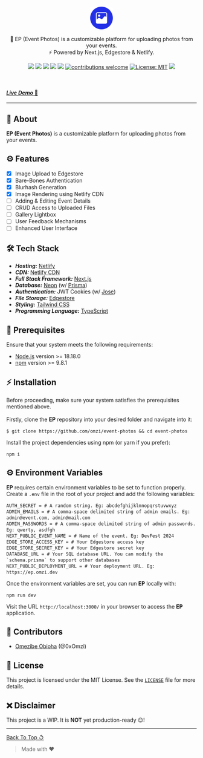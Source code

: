 <p align="center" id="top">
	<img height="60px" src="public/images/logo.png" alt="Event Photos Logo">
	<p align="center">👥 EP (Event Photos) is a customizable platform for uploading photos from your events. <br />⚡ Powered by Next.js, Edgestore & Netlify.</p>
</p>

<div align="center">

![](https://img.shields.io/github/stars/omzi/event-photos.svg?color=ff0)
![](https://img.shields.io/github/forks/omzi/event-photos.svg?color=ff0)
![](https://img.shields.io/github/languages/top/omzi/event-photos?color=222FE6)
![](https://img.shields.io/github/languages/code-size/omzi/event-photos?color=222FE6)
![](https://img.shields.io/github/issues/omzi/event-photos.svg)
[![contributions welcome](https://img.shields.io/badge/contributions-welcome-brightgreen.svg?color=222FE6)](https://github.com/omzi/event-photos/issues)
[![License: MIT](https://img.shields.io/badge/License-MIT-blue.svg?color=222FE6)](https://opensource.org/licenses/MIT)
![](https://img.shields.io/twitter/follow/0xOmzi.svg?style=social&label=@0xOmzi)

</div>

<br>
<h4><a href="https://ep.omzi.dev/"><i>Live Demo</i> 🚀</a></h4>

---

## 📜 **About**

**EP (Event Photos)** is a customizable platform for uploading photos from your events.

## ⚙️ **Features**

- [x] Image Upload to Edgestore
- [x] Bare-Bones Authentication
- [x] Blurhash Generation
- [x] Image Rendering using Netlify CDN
- [ ] Adding & Editing Event Details
- [ ] CRUD Access to Uploaded Files
- [ ] Gallery Lightbox
- [ ] User Feedback Mechanisms
- [ ] Enhanced User Interface

## 🛠 **Tech Stack**

- **_Hosting:_** [Netlify](https://netlify.com/)
- **_CDN:_** [Netlify CDN](https://docs.netlify.com/image-cdn/overview/)
- **_Full Stack Framework:_** [Next.js](https://nextjs.org/)
- **_Database:_** [Neon](https://neon.tech/) (w/ [Prisma](https://www.prisma.io/))
- **_Authentication:_** JWT Cookies (w/ [Jose](https://github.com/panva/jose/))
- **_File Storage:_** [Edgestore](https://edgestore.dev/)
- **_Styling:_** [Tailwind CSS](https://tailwindcss.com/)
- **_Programming Language:_** [TypeScript](https://www.typescriptlang.org/)

## 🚩 **Prerequisites**

Ensure that your system meets the following requirements:

- [Node.js](https://nodejs.org/) version >= 18.18.0
- [npm](https://www.npmjs.com/) version >= 9.8.1

## ⚡ **Installation**

Before proceeding, make sure your system satisfies the prerequisites mentioned above. <br><br>
Firstly, clone the **EP** repository into your desired folder and navigate into it:

```shell
$ git clone https://github.com/omzi/event-photos && cd event-photos
```

Install the project dependencies using npm (or yarn if you prefer):

```shell
npm i
```

## ⚙ **Environment Variables**

**EP** requires certain environment variables to be set to function properly. Create a `.env` file in the root of your project and add the following variables:

```shell
AUTH_SECRET = # A random string. Eg: abcdefghijklmnopqrstuvwxyz
ADMIN_EMAILS = # A comma-space delimited string of admin emails. Eg: admin@event.com, admin@mail.com
ADMIN_PASSWORDS = # A comma-space delimited string of admin passwords. Eg: qwerty, asdfgh
NEXT_PUBLIC_EVENT_NAME = # Name of the event. Eg: DevFest 2024
EDGE_STORE_ACCESS_KEY = # Your Edgestore access key
EDGE_STORE_SECRET_KEY = # Your Edgestore secret key
DATABASE_URL = # Your SQL database URL. You can modify the `schema.prisma` to support other databases
NEXT_PUBLIC_DEPLOYMENT_URL = # Your deployment URL. Eg: https://ep.omzi.dev
```

Once the environment variables are set, you can run **EP** locally with:

```shell
npm run dev
```

Visit the URL `http://localhost:3000/` in your browser to access the **EP** application.

## 👥 **Contributors**

- [Omezibe Obioha](https://github.com/omzi/) (@0xOmzi)

## 📄 **License**

This project is licensed under the MIT License. See the [`LICENSE`](./LICENSE.txt) file for more details.

## ❌ **Disclaimer**

This project is a WIP. It is **NOT** yet production-ready 😉!

---

[Back To Top ↺](#top)

> Made with &#9829;
